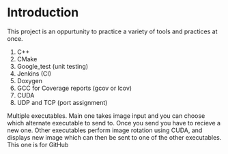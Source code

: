 # Introduction
This project is an oppurtunity to practice a variety of tools and practices at once.
1. C++
2. CMake
3. Google_test (unit testing)
4. Jenkins (CI)
5. Doxygen
6. GCC for Coverage reports (gcov or lcov)
7. CUDA
8. UDP and TCP (port assignment)

Multiple executables. Main one takes image input and you can choose which alternate executable to send to. Once you send you have to recieve a new one. Other executables perform image rotation using CUDA, and displays new image which can then be sent to one of the other executables. This one is for GitHub